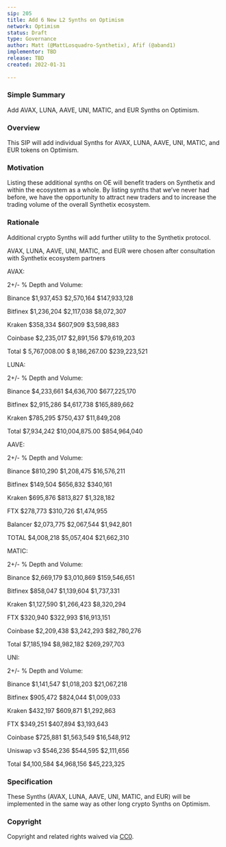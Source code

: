 ```yaml
---
sip: 205
title: Add 6 New L2 Synths on Optimism
network: Optimism
status: Draft
type: Governance
author: Matt (@MattLosquadro-Synthetix), Afif (@aband1)
implementor: TBD
release: TBD 
created: 2022-01-31
  
---
```


### Simple Summary

Add AVAX, LUNA, AAVE, UNI, MATIC, and EUR Synths on Optimism.

### Overview

This SIP will add individual Synths for AVAX, LUNA, AAVE, UNI, MATIC, and EUR  tokens on Optimism.

### Motivation

Listing these additional synths on OE will benefit traders on Synthetix and within the ecosystem as a whole. By listing synths that we’ve never had before, we have the opportunity to attract new traders and to increase the trading volume of the overall Synthetix ecosystem.

### Rationale

Additional crypto Synths will add further utility to the Synthetix protocol. 


AVAX, LUNA, AAVE, UNI, MATIC, and EUR  were chosen after consultation with Synthetix ecosystem partners


AVAX:

2+/- % Depth and Volume: 

Binance
$1,937,453
$2,570,164
$147,933,128

Bitfinex
$1,236,204
$2,117,038
$8,072,307

Kraken
$358,334
$607,909
$3,598,883

Coinbase 
$2,235,017
$2,891,156
$79,619,203

Total
$ 5,767,008.00
$ 8,186,267.00
$239,223,521





LUNA:

2+/- % Depth and Volume: 

Binance
$4,233,661
$4,636,700
$677,225,170

Bitfinex
$2,915,286
$4,617,738
$165,889,662

Kraken
$785,295
$750,437
$11,849,208


Total
$7,934,242
$10,004,875.00
$854,964,040

AAVE:

2+/- % Depth and Volume: 

Binance
$810,290
$1,208,475
$16,576,211


Bitfinex
$149,504
$656,832
$340,161


Kraken
$695,876
$813,827
$1,328,182

FTX 
$278,773
$310,726
$1,474,955

Balancer
$2,073,775
$2,067,544
$1,942,801


TOTAL
$4,008,218
$5,057,404
$21,662,310

MATIC:

2+/- % Depth and Volume: 

Binance
$2,669,179
$3,010,869
$159,546,651


Bitfinex
$858,047
$1,139,604
$1,737,331


Kraken
$1,127,590
$1,266,423
$8,320,294


FTX 
$320,940
$322,993
$16,913,151



Coinbase
$2,209,438
$3,242,293
$82,780,276


Total
$7,185,194
$8,982,182
$269,297,703

UNI:

2+/- % Depth and Volume: 

Binance
$1,141,547
$1,018,203
$21,067,218



Bitfinex
$905,472
$824,044
$1,009,033


Kraken
$432,197
$609,871
$1,292,863

FTX 
$349,251
$407,894
$3,193,643

Coinbase
$725,881
$1,563,549
$16,548,912


Uniswap  v3
$546,236
$544,595
$2,111,656

Total
$4,100,584
$4,968,156
$45,223,325

### Specification

These Synths (AVAX, LUNA, AAVE, UNI, MATIC, and EUR) will be implemented in the same way as other long crypto Synths on Optimism.

### Copyright

Copyright and related rights waived via [CC0](https://creativecommons.org/publicdomain/zero/1.0/).

